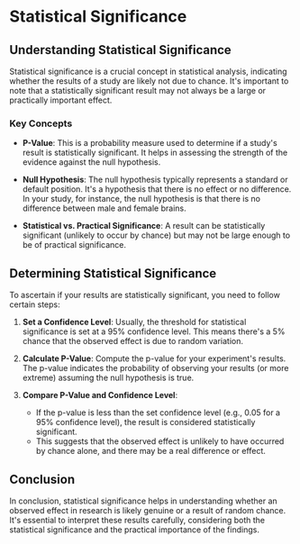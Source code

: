# Statistical Significance

## Understanding Statistical Significance

Statistical significance is a crucial concept in statistical analysis, indicating whether the results of a study are likely not due to chance. It's important to note that a statistically significant result may not always be a large or practically important effect.

### Key Concepts

- **P-Value**: This is a probability measure used to determine if a study's result is statistically significant. It helps in assessing the strength of the evidence against the null hypothesis.

- **Null Hypothesis**: The null hypothesis typically represents a standard or default position. It's a hypothesis that there is no effect or no difference. In your study, for instance, the null hypothesis is that there is no difference between male and female brains.

- **Statistical vs. Practical Significance**: A result can be statistically significant (unlikely to occur by chance) but may not be large enough to be of practical significance.

## Determining Statistical Significance

To ascertain if your results are statistically significant, you need to follow certain steps:

1. **Set a Confidence Level**: Usually, the threshold for statistical significance is set at a 95% confidence level. This means there's a 5% chance that the observed effect is due to random variation.

2. **Calculate P-Value**: Compute the p-value for your experiment's results. The p-value indicates the probability of observing your results (or more extreme) assuming the null hypothesis is true.

3. **Compare P-Value and Confidence Level**: 
   - If the p-value is less than the set confidence level (e.g., 0.05 for a 95% confidence level), the result is considered statistically significant.
   - This suggests that the observed effect is unlikely to have occurred by chance alone, and there may be a real difference or effect.

## Conclusion

In conclusion, statistical significance helps in understanding whether an observed effect in research is likely genuine or a result of random chance. It's essential to interpret these results carefully, considering both the statistical significance and the practical importance of the findings.
